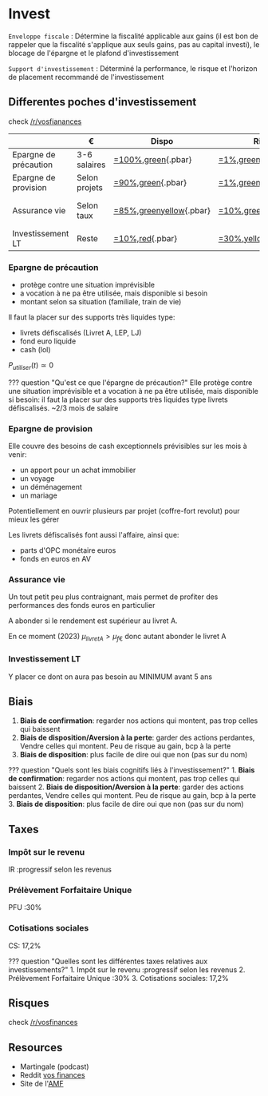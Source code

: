 # Invest
`Enveloppe fiscale`
: Détermine la fiscalité applicable aux gains (il est bon de rappeler que la fiscalité s'applique aux seuls gains, pas au capital investi), le blocage de l'épargne et le plafond d'investissement


`Support d'investissement`
: Déterminé la performance, le risque et l'horizon de placement recommandé de l'investissement

## Differentes poches d'investissement
check [/r/vosfianances](https://www.reddit.com/r/vosfinances/wiki/index/conseilsstandards2/)

|                       | €             | Dispo                       | Risque                      | Env.       | Supp.               | Rend.      |
| --------------------- | ------------- | --------------------------- | --------------------------- | ---------- | ------------------- | ---------- |
| Epargne de précaution | 3-6 salaires  | [=100%,green](){.pbar}      | [=1%,green](){.pbar}        | Livret A   | Livret A            | 3%         |
| Epargne de provision  | Selon projets | [=90%,green](){.pbar}       | [=1%,green](){.pbar}        | Livrets/AV | Livrets/Fond € + UC | 3%         |
| Assurance vie         | Selon taux    | [=85%,greenyellow](){.pbar} | [=10%,greenyellow](){.pbar} | AV         | Fond € + UC         | > Livret A |
| Investissement LT     | Reste         | [=10%,red](){.pbar}         | [=30%,yellow](){.pbar}      | PEA        | trackers, actions   | > 8%       |

### Epargne de précaution
- protège contre une situation imprévisible
- a vocation à ne pa être utilisée, mais disponible si besoin
- montant selon sa situation (familiale, train de vie)

Il faut la placer sur des supports très liquides type:

- livrets défiscalisés (Livret A, LEP, LJ)
- fond euro liquide
- cash (lol)

$P_{utiliser}(t) \simeq 0$

??? question "Qu'est ce que l'épargne de précaution?"
    Elle protège contre une situation imprévisible et a vocation à ne pa être utilisée, mais disponible si besoin: il faut la placer sur des supports très liquides type livrets défiscalisés. ~2/3 mois de salaire

### Epargne de provision
Elle couvre des besoins de cash exceptionnels prévisibles sur les mois à venir:

- un apport pour un achat immobilier
- un voyage
- un déménagement
- un mariage

Potentiellement en ouvrir plusieurs par projet (coffre-fort revolut) pour mieux les gérer

Les livrets défiscalisés font aussi l'affaire, ainsi que:

- parts d'OPC monétaire euros
- fonds en euros en AV

### Assurance vie
Un tout petit peu plus contraignant, mais permet de profiter des performances des fonds euros en particulier

A abonder si le rendement est supérieur au livret A.

En ce moment (2023) $\mu_{livret A} > \mu_{f€}$ donc autant abonder le livret A

### Investissement LT
Y placer ce dont on aura pas besoin au MINIMUM avant 5 ans

## Biais
1. **Biais de confirmation**: regarder nos actions qui montent, pas trop celles qui baissent
2. **Biais de disposition/Aversion à la perte**: garder des actions perdantes, Vendre celles qui montent. Peu de risque au gain, bcp à la perte
3. **Biais de disposition**: plus facile de dire oui que non (pas sur du nom)

??? question "Quels sont les biais cognitifs liés à l'investissement?"
    1. **Biais de confirmation**: regarder nos actions qui montent, pas trop celles qui baissent
    2. **Biais de disposition/Aversion à la perte**: garder des actions perdantes, Vendre celles qui montent. Peu de risque au gain, bcp à la perte
    3. **Biais de disposition**: plus facile de dire oui que non (pas sur du nom)

## Taxes

### Impôt sur le revenu
IR :progressif selon les revenus

### Prélèvement Forfaitaire Unique
PFU :30%

### Cotisations sociales
CS: 17,2%

??? question "Quelles sont les différentes taxes relatives aux investissements?"
    1. Impôt sur le revenu :progressif selon les revenus
    2. Prélèvement Forfaitaire Unique :30%
    3. Cotisations sociales: 17,2%

## Risques

check [/r/vosfinances](https://www.reddit.com/r/vosfinances/wiki/index/risques/)

## Resources
- Martingale (podcast)
- Reddit [vos finances](https://www.reddit.com/r/vosfinances/)
- Site de l'[AMF](https://www.amf-france.org)

